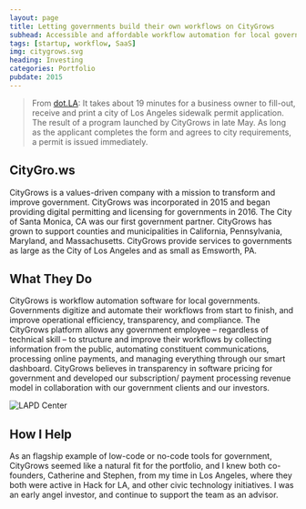```yaml
---
layout: page
title: Letting governments build their own workflows on CityGrows
subhead: Accessible and affordable workflow automation for local governments to replace paper forms and pdfs in minutes
tags: [startup, workflow, SaaS]
img: citygrows.svg
heading: Investing
categories: Portfolio
pubdate: 2015
---
```

>From <a href="https://dot.la/outdoor-restaurants-permit-2646792368.html" target="blank">dot.LA</a>: It takes about 19 minutes for a business owner to fill-out, receive and print a city of Los Angeles sidewalk permit application. The result of a program launched by CityGrows in late May. As long as the applicant completes the form and agrees to city requirements, a permit is issued immediately.

## CityGro.ws
CityGrows is a values-driven company with a mission to transform and improve government. CityGrows was incorporated in 2015 and began providing digital permitting and licensing for governments in 2016. The City of Santa Monica, CA was our first government partner. CityGrows has grown to support counties and municipalities in California, Pennsylvania, Maryland, and Massachusetts. CityGrows provide services to governments as large as the City of Los Angeles and as small as Emsworth, PA.

## What They Do

CityGrows is workflow automation software for local governments. Governments digitize and automate their workflows from start to finish, and improve operational efficiency, transparency, and compliance. The CityGrows platform allows any government employee – regardless of technical skill – to structure and improve their workflows by collecting information from the public, automating constituent communications, processing online payments, and managing everything through our smart dashboard. CityGrows believes in transparency in software pricing for government and developed our subscription/ payment processing revenue model in collaboration with our government clients and our investors. 

‍![LAPD Center]({{site.url}}/img/citygrows.gif)

## How I Help

As an flagship example of low-code or no-code tools for government, CityGrows seemed like a natural fit for the portfolio, and I knew both co-founders, Catherine and Stephen, from my time in Los Angeles, where they both were active in Hack for LA, and other civic technology initiatives. I was an early angel investor, and continue to support the team as an advisor. 
